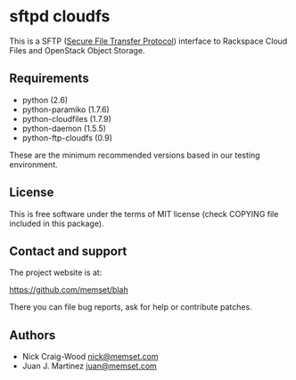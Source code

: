 sftpd cloudfs
=============

This is a SFTP ([Secure File Transfer Protocol](http://en.wikipedia.org/wiki/SSH_File_Transfer_Protocol))
interface to Rackspace Cloud Files and OpenStack Object Storage.


Requirements
------------

- python (2.6)
- python-paramiko (1.7.6)
- python-cloudfiles (1.7.9)
- python-daemon (1.5.5)
- python-ftp-cloudfs (0.9)

These are the minimum recommended versions based in our testing
environment.


License
-------

This is free software under the terms of MIT license (check COPYING file
included in this package).


Contact and support
-------------------

The project website is at:

  https://github.com/memset/blah

There you can file bug reports, ask for help or contribute patches.


Authors
-------

- Nick Craig-Wood <nick@memset.com>
- Juan J. Martinez <juan@memset.com>

